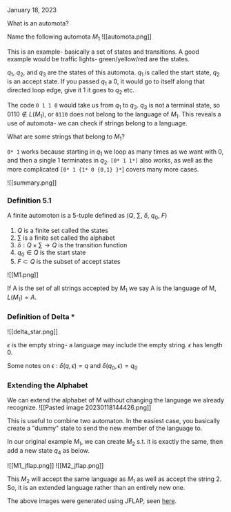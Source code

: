 January 18, 2023

What is an automota?

Name the following automota $M_1$
![[automota.png]]

This is an example- basically a set of states and transitions. A good example would be traffic lights- green/yellow/red are the states.

$q_1$, $q_2$, and $q_3$ are the states of this automota. $q_1$ is called the start state, $q_2$ is an accept state. If you passed $q_1$ a 0, it would go to itself along that directed loop edge, give it 1 it goes to $q_2$ etc.

The code `0 1 1 0` would take us from $q_1$ to $q_3$. $q_3$ is not a terminal state, so $0110 \notin L(M_1)$,
or `0110` does not belong to the language of $M_1$. This reveals a use of automota- we can check if strings belong to a language.

What are some strings that belong to $M_1$?

`0* 1` works because starting in $q_1$ we loop as many times as we want with 0, and then a single 1 terminates in $q_2$. `[0* 1 1*]` also works, as well as the more complicated `[0* 1 {1* 0 {0,1} }*`] covers many more cases.

![[summary.png]]
<h3> Definition 5.1 </h3>

A finite automoton is a 5-tuple defined as ($Q$, $\sum$, $\delta$, $q_0$, $F$)
1. $Q$ is a finite set called the states
2. $\sum$ is a finite set called the alphabet
3. $\delta : Q \times \sum \rightarrow Q$ is the transition function
4. $q_0 \in Q$ is the start state
5. $F \subset Q$ is the subset of accept states

![[M1.png]]

If A is the set of all strings accepted by $M_1$ we say A is the language of M, $L(M_1) = A$.

<h3> Definition of Delta *</h3>

![[delta_star.png]]

$\epsilon$ is the empty string- a language may include the empty string. $\epsilon$ has length 0.

Some notes on $\epsilon$ :
$\delta(q, \epsilon) = q$ and $\delta(q_0, \epsilon) = q_0$

<h3>Extending the Alphabet</h3>
We can extend the alphabet of M without changing the language we already recognize.
![[Pasted image 20230118144426.png]]

This is useful to combine two automaton. In the easiest case, you basically create a "dummy" state to send the new member of the language to.

In our original example $M_1$, we can create $M_2$ s.t. it is exactly the same, then add a new state $q_4$ as below.

![[M1_jflap.png]]
![[M2_jflap.png]]

This $M_2$ will accept the same language as $M_1$ as well as accept the string 2. So, it is an extended language rather than an entirely new one.

The above images were generated using JFLAP, seen [here](obsidian://open?vault=CIS%202111&file=Lecture%201%2FM1.jff).